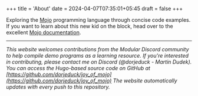 +++
title = 'About'
date = 2024-04-07T07:35:01+05:45
draft = false
+++

Exploring the [Mojo](https://www.modular.com/mojo) programming language through concise code examples. If you want to learn about this new kid on the block, head over to the excellent [Mojo documentation](https://docs.modular.com/mojo/).

---

  *This website welcomes contributions from the Modular Discord community to help compile demo programs as a learning resource. If you're interested in contributing, please contact me on Discord (@dorjeduck - Martin Dudek). You can access the Hugo-based source code on GitHub at [https://github.com/dorjeduck/joy_of_mojo](https://github.com/dorjeduck/joy_of_mojo) The website automatically updates with every push to this repository.*
